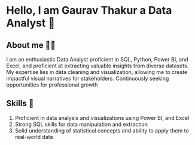 # Hello, I am Gaurav Thakur a Data Analyst 🎯


## About me 🙋‍♂️
I am an enthusiastic Data Analyst proficient in SQL, Python, Power BI, and Excel, and proficient at extracting valuable insights from diverse datasets. My expertise lies in data cleaning and visualization, allowing me to create impactful visual narratives for stakeholders. Continuously seeking opportunities for professional growth

## Skills 🚀
1. Proficient in data analysis and visualizations using Power BI, and Excel
2. Strong SQL skills for data manipulation and extraction
3. Solid understanding of statistical concepts and ability to apply them to real-world data


